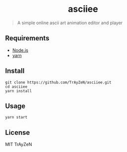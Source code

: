 <h1 align="center">
    asciiee
</h1>

> A simple online ascii art animation editor and player
<!-- <div align="center">
    <img src="assets/image.png"/>
</div> -->

## Requirements
- [Node.js](https://nodejs.org/)
- [yarn](https://yarnpkg.com/)

## Install
```
git clone https://github.com/TrAyZeN/asciiee.git
cd asciiee
yarn install
```

## Usage
```
yarn start
```

## License
MIT TrAyZeN
